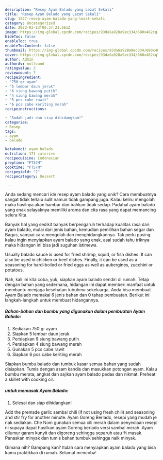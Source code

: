 ```yaml
---
description: "Resep Ayam Balado yang Lezat Sekali"
title: "Resep Ayam Balado yang Lezat Sekali"
slug: 1527-resep-ayam-balado-yang-lezat-sekali
category: Uncategorized
date: 2022-03-23T00:37:21.561Z
image: https://img-global.cpcdn.com/recipes/93da6a928a9ec334/680x482cq70/ayam-balado-foto-resep-utama.jpg
hideToc: false
enableToc: true
enableTocContent: false
thumbnail: https://img-global.cpcdn.com/recipes/93da6a928a9ec334/680x482cq70/ayam-balado-foto-resep-utama.jpg
cover: https://img-global.cpcdn.com/recipes/93da6a928a9ec334/680x482cq70/ayam-balado-foto-resep-utama.jpg
author: Admin
authorAv: notfound
ratingvalue: 3
reviewcount: 7
recipeingredient:
- "750 gr ayam"
- "5 lembar daun jeruk"
- "6 siung bawang putih"
- "4 siung bawang merah"
- "5 pcs cabe rawit"
- "6 pcs cabe keriting merah"
recipeinstructions:

- "Sudah jadi dan siap dihidangkan!"
categories:
- Resep
tags:
- ayam
- balado

katakunci: ayam balado 
nutrition: 171 calories
recipecuisine: Indonesian
preptime: "PT37M"
cooktime: "PT57M"
recipeyield: "2"
recipecategory: Dessert

---
```





Anda sedang mencari ide resep ayam balado yang unik? Cara membuatnya sangat tidak terlalu sulit namun tidak gampang juga. Kalau keliru mengolah maka hasilnya akan hambar dan bahkan tidak sedap. Padahal ayam balado yang enak selayaknya memiliki aroma dan cita rasa yang dapat memancing selera Kita.





Banyak hal yang sedikit banyak berpengaruh terhadap kualitas rasa dari ayam balado, mulai dari jenis bahan, kemudian pemilihan bahan segar dan Bagus, sampai cara mengolah dan menghidangkannya. Tak perlu pusing kalau ingin menyiapkan ayam balado yang enak,      asal sudah tahu triknya maka hidangan ini bisa jadi suguhan istimewa.














Usually balado sauce is used for fried shrimp, squid, or fish dishes. It can also be used in chicken or beef dishes. Finally, it can be used as a seasoning for hard-boiled or fried eggs as well as aubergines, zucchini or potatoes.






Nah, kali ini kita coba, yuk, siapkan ayam balado sendiri di rumah. Tetap dengan bahan yang sederhana, hidangan ini dapat memberi manfaat untuk membantu menjaga kesehatan tubuhmu sekeluarga. Anda bisa membuat Ayam Balado memakai 6 jenis bahan dan 0 tahap pembuatan. Berikut ini langkah-langkah untuk membuat hidangannya.

<!--inarticleads1-->

##### Bahan-bahan dan bumbu yang digunakan dalam pembuatan Ayam Balado:

1. Sediakan 750 gr ayam
1. Siapkan 5 lembar daun jeruk
1. Persiapkan 6 siung bawang putih
1. Persiapkan 4 siung bawang merah
1. Gunakan 5 pcs cabe rawit
1. Siapkan 6 pcs cabe keriting merah


Siapkan bumbu balado dan tumbuk kasar semua bahan yang sudah disiapkan. Tumis dengan asam kandis dan masukkan potongan ayam. Kalau bumbu merata, angkat dan sajikan ayam balado pedas dan nikmat. Preheat a skillet with cooking oil. 

<!--inarticleads2-->

#####  untuk memasak Ayam Balado:


1. Selesai dan siap dihidangkan!

Add the premade garlic sambal chili (if not using fresh chili) and seasoning and stir fry for another minute. Ayam Goreng Berlado, resepi yang mudah je nak sediakan. Che Nom gunakan semua cili merah dalam penyediaan resepi ni supaya dapat hasilkan ayam Goreng berlado versi sambal merah. Ayam dilumur garam kunyit dan digoreng sehingga separuh atau ¾ masak. Panaskan minyak dan tumis bahan tumbuk sehingga naik minyak. 

Gimana nih? Gampang kan? Itulah cara menyiapkan ayam balado yang bisa kamu praktikkan di rumah. Selamat mencoba!
